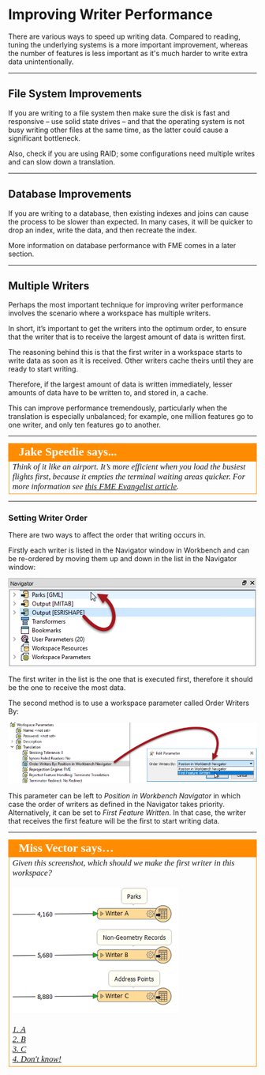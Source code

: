# Improving Writer Performance #

There are various ways to speed up writing data. Compared to reading, tuning the underlying systems is a more important improvement, whereas the number of features is less important as it's much harder to write extra data unintentionally.

---

## File System Improvements ##

If you are writing to a file system then make sure the disk is fast and responsive – use solid state drives – and that the operating system is not busy writing other files at the same time, as the latter could cause a significant bottleneck. 

Also, check if you are using RAID; some configurations need multiple writes and can slow down a translation.

---

## Database Improvements ##

If you are writing to a database, then existing indexes and joins can cause the process to be slower than expected. In many cases, it will be quicker to drop an index, write the data, and then recreate the index. 

More information on database performance with FME comes in a later section.

---

## Multiple Writers ##

Perhaps the most important technique for improving writer performance involves the scenario where a workspace has multiple writers. 

In short, it’s important to get the writers into the optimum order, to ensure that the writer that is to receive the largest amount of data is written first.

The reasoning behind this is that the first writer in a workspace starts to write data as soon as it is received. Other writers cache theirs until they are ready to start writing.

Therefore, if the largest amount of data is written immediately, lesser amounts of data have to be written to, and stored in, a cache.

This can improve performance tremendously, particularly when the translation is especially unbalanced; for example, one million features go to one writer, and only ten features go to another.

---

<table style="border-spacing: 0px">
<tr>
<td style="vertical-align:middle;background-color:darkorange;border: 2px solid darkorange">
<i class="fa fa-quote-left fa-lg fa-pull-left fa-fw" style="color:white;padding-right: 12px;vertical-align:text-top"></i>
<span style="color:white;font-size:x-large;font-weight: bold;font-family:serif">Jake Speedie says...</span>
</td>
</tr>

<tr>
<td style="border: 1px solid darkorange">
<span style="font-family:serif; font-style:italic; font-size:larger">
Think of it like an airport. It’s more efficient when you load the busiest flights first, because it empties the terminal waiting areas quicker. For more information see <a href="http://fme.ly/FirstWriter">this FME Evangelist article</a>.
</span>
</td>
</tr>
</table>

---

### Setting Writer Order ###

There are two ways to affect the order that writing occurs in.

Firstly each writer is listed in the Navigator window in Workbench and can be re-ordered by moving them up and down in the list in the Navigator window:

![](./Images/Img2.025.WritersPerformanceOrder.png)

The first writer in the list is the one that is executed first, therefore it should be the one to receive the most data.

The second method is to use a workspace parameter called Order Writers By:

![](./Images/Img2.026.WritersPerformanceOrderParameter.png)

This parameter can be left to *Position in Workbench Navigator* in which case the order of writers as defined in the Navigator takes priority. Alternatively, it can be set to *First Feature Written*. In that case, the writer that receives the first feature will be the first to start writing data.


---

<table style="border-spacing: 0px">
<tr>
<td style="vertical-align:middle;background-color:darkorange;border: 2px solid darkorange">
<i class="fa fa-quote-left fa-lg fa-pull-left fa-fw" style="color:white;padding-right: 12px;vertical-align:text-top"></i>
<span style="color:white;font-size:x-large;font-weight: bold;font-family:serif">Miss Vector says…</span>
</td>
</tr>

<tr>
<td style="border: 1px solid darkorange">
<span style="font-family:serif; font-style:italic; font-size:larger">
Given this screenshot, which should we make the first writer in this workspace?
<br><br><img src="./Images/Img2.027.WriterPerformanceQuestion.png"> 
<br><br><a href="http://52.73.3.37/fmedatastreaming/Manual/QAResponse2017.fmw?chapter=12&question=3&answer=1&DestDataset_TEXTLINE=C%3A%5CFMEOutput%5CQAResponse.html">1. A</a>
<br><a href="http://52.73.3.37/fmedatastreaming/Manual/QAResponse2017.fmw?chapter=12&question=3&answer=2&DestDataset_TEXTLINE=C%3A%5CFMEOutput%5CQAResponse.html">2. B</a>
<br><a href="http://52.73.3.37/fmedatastreaming/Manual/QAResponse2017.fmw?chapter=12&question=3&answer=3&DestDataset_TEXTLINE=C%3A%5CFMEOutput%5CQAResponse.html">3. C</a>
<br><a href="http://52.73.3.37/fmedatastreaming/Manual/QAResponse2017.fmw?chapter=12&question=3&answer=4&DestDataset_TEXTLINE=C%3A%5CFMEOutput%5CQAResponse.html">4. Don't know!</a>
</span>
</td>
</tr>
</table>

